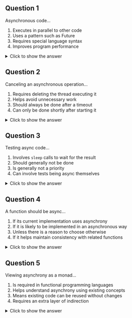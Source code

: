 ## Question 1

Asynchronous code...
1. Executes in parallel to other code
2. Uses a pattern such as Future
3. Requires special language syntax
4. Improves program performance

<details>
<summary>Click to show the answer</summary>
<p>

2: Async code uses futures, sometimes also called by other names such as "tasks", or other patterns such as callbacks.
However, it does not require parallelism and can be used even in languages without special syntax by composing futures manually.
While it may improve performance in some cases, it is mainly about maintainability and keeping the rest of the system reactive.

</p>
</details>


## Question 2

Canceling an asynchronous operation...
1. Requires deleting the thread executing it
2. Helps avoid unnecessary work
3. Should always be done after a timeout
4. Can only be done shortly after starting it

<details>
<summary>Click to show the answer</summary>
<p>

2: Cancellation can help avoid unnecessary work, regardless of what stage the operation is in.
It should not require dealing with low-level concepts such as threads.
Whether it should be done at all depends on context.

</p>
</details>


## Question 3

Testing async code...
1. Involves `sleep` calls to wait for the result
2. Should generally not be done
3. Is generally not a priority
4. Can involve tests being async themselves

<details>
<summary>Click to show the answer</summary>
<p>

4: Testing async code can be done with async tests if the test framework supports it, but this is not required.
Async code is no different than other kinds of code in terms of prioritization of testing.
Never use `sleep` to wait for an operation to finish in the background, this is brittle and slow!

</p>
</details>


## Question 4

A function should be async...
1. If its current implementation uses asynchrony
2. If it is likely to be implemented in an asynchronous way
3. Unless there is a reason to choose otherwise
4. If it helps maintain consistency with related functions

<details>
<summary>Click to show the answer</summary>
<p>

2 & 4: If it is part of a set of functions that are overall likely to use asynchrony, such as dealing with I/O, a function is probably better off as async,
even if it is possible to implement it synchronously.

</p>
</details>


## Question 5

Viewing asynchrony as a monad...
1. Is required in functional programming languages
2. Helps understand asynchrony using existing concepts
3. Means existing code can be reused without changes
4. Requires an extra layer of indirection

<details>
<summary>Click to show the answer</summary>
<p>

3: Using existing concepts makes it easier to both understand async code, though this does not mean code that deals with other monads can or should be reused for async.
This does not require a functional programming language nor more indirection.

</p>
</details>
